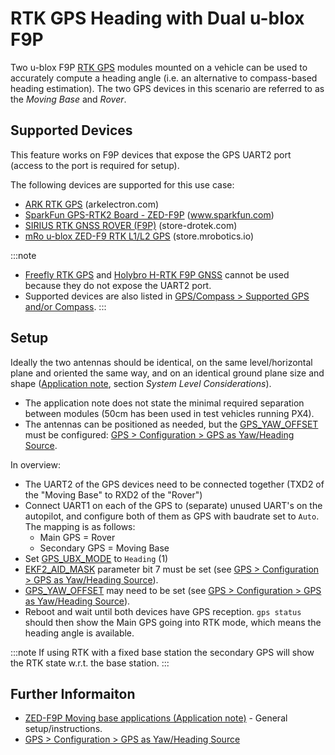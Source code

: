 # RTK GPS Heading with Dual u-blox F9P

Two u-blox F9P [RTK GPS](../gps_compass/rtk_gps.md) modules mounted on a vehicle can be used to accurately compute a heading angle (i.e. an alternative to compass-based heading estimation). The two GPS devices in this scenario are referred to as the *Moving Base* and *Rover*.

## Supported Devices

This feature works on F9P devices that expose the GPS UART2 port (access to the port is required for setup).

The following devices are supported for this use case:
* [ARK RTK GPS](https://arkelectron.com/product/ark-rtk-gps/) (arkelectron.com)
* [SparkFun GPS-RTK2 Board - ZED-F9P](https://www.sparkfun.com/products/15136) (www.sparkfun.com)
* [SIRIUS RTK GNSS ROVER (F9P)](https://store-drotek.com/911-1010-sirius-rtk-gnss-rover-f9p.html#/158-sensor-no_magnetometer) (store-drotek.com)
* [mRo u-blox ZED-F9 RTK L1/L2 GPS](https://store.mrobotics.io/product-p/m10020d.htm) (store.mrobotics.io)

:::note
- [Freefly RTK GPS](../gps_compass/rtk_gps_freefly.md) and [Holybro H-RTK F9P GNSS](../gps_compass/rtk_gps_holybro_h-rtk-f9p.md) cannot be used because they do not expose the UART2 port.
- Supported devices are also listed in [GPS/Compass > Supported GPS and/or Compass](../gps_compass/README.md#supported-gps-and-or-compass).
:::

## Setup

Ideally the two antennas should be identical, on the same level/horizontal plane and oriented the same way, and on an identical ground plane size and shape ([Application note](https://www.u-blox.com/sites/default/files/ZED-F9P-MovingBase_AppNote_%28UBX-19009093%29.pdf), section *System Level Considerations*).
- The application note does not state the minimal required separation between modules (50cm has been used in test vehicles running PX4).
- The antennas can be positioned as needed, but the [GPS_YAW_OFFSET](../advanced_config/parameter_reference.md#GPS_YAW_OFFSET) must be configured: [GPS > Configuration > GPS as Yaw/Heading Source](../gps_compass/README.md#configuring-gps-as-yaw-heading-source).

In overview:
- The UART2 of the GPS devices need to be connected together (TXD2 of the "Moving Base" to RXD2 of the "Rover")
- Connect UART1 on each of the GPS to (separate) unused UART's on the autopilot, and configure both of them as GPS with baudrate set to `Auto`. The mapping is as follows:
  - Main GPS = Rover
  - Secondary GPS = Moving Base
- Set [GPS_UBX_MODE](../advanced_config/parameter_reference.md#GPS_UBX_MODE) to `Heading` (1)
- [EKF2_AID_MASK](../advanced_config/parameter_reference.md#EKF2_AID_MASK) parameter bit 7 must be set (see [GPS > Configuration > GPS as Yaw/Heading Source](../gps_compass/README.md#configuring-gps-as-yaw-heading-source)).
- [GPS_YAW_OFFSET](../advanced_config/parameter_reference.md#GPS_YAW_OFFSET) may need to be set (see [GPS > Configuration > GPS as Yaw/Heading Source](../gps_compass/README.md#configuring-gps-as-yaw-heading-source)).
- Reboot and wait until both devices have GPS reception. `gps status` should then show the Main GPS going into RTK mode, which means the heading angle is available.


:::note
If using RTK with a fixed base station the secondary GPS will show the RTK state w.r.t. the base station.
:::



## Further Informaiton

- [ZED-F9P Moving base applications (Application note)](https://www.u-blox.com/sites/default/files/ZED-F9P-MovingBase_AppNote_%28UBX-19009093%29.pdf) - General setup/instructions.
- [GPS > Configuration > GPS as Yaw/Heading Source](../gps_compass/README.md#configuring-gps-as-yaw-heading-source)